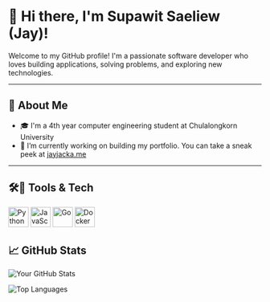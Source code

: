 # 👋 Hi there, I'm Supawit Saeliew (Jay)!

Welcome to my GitHub profile! I'm a passionate software developer who loves building applications, solving problems, and exploring new technologies. 

---

## 🌟 About Me
- 🎓 I'm a 4th year computer engineering student at Chulalongkorn University
- 🔭 I’m currently working on building my portfolio. You can take a sneak peek at [jayjacka.me](https://jayjacka.me)

---

## 🛠️🧰 Tools & Tech
<img src="https://cdn.jsdelivr.net/gh/devicons/devicon/icons/python/python-original.svg" alt="Python" width="40" height="40"/>
<img src="https://cdn.jsdelivr.net/gh/devicons/devicon/icons/javascript/javascript-original.svg" alt="JavaScript" width="40" height="40"/>
<img src="https://cdn.jsdelivr.net/gh/devicons/devicon/icons/go/go-original.svg" alt="Go" width="40" height="40"/>
<img src="https://cdn.jsdelivr.net/gh/devicons/devicon/icons/docker/docker-original.svg" alt="Docker" width="40" height="40"/>

## 📈 GitHub Stats
![Your GitHub Stats](https://github-readme-stats.vercel.app/api?username=JayJacka&show_icons=true&theme=radical)

![Top Languages](https://github-readme-stats.vercel.app/api/top-langs/?username=JayJacka&layout=compact&theme=radical)

